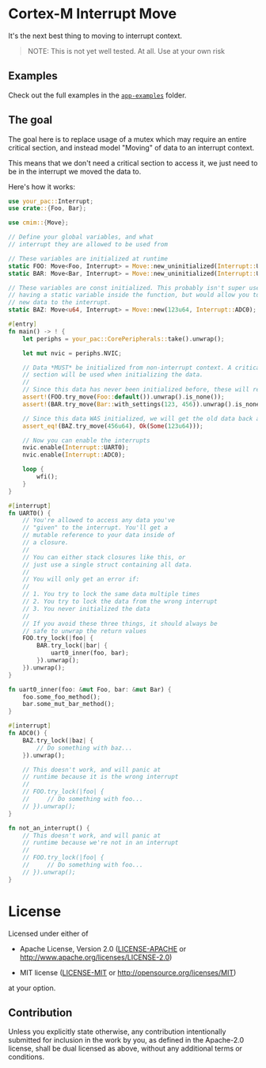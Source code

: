 # Cortex-M Interrupt Move

It's the next best thing to moving to interrupt context.

> NOTE: This is not yet well tested. At all. Use at your own risk

## Examples

Check out the full examples in the [`app-examples`](./app-examples) folder.

## The goal

The goal here is to replace usage of a mutex which may require an entire critical section, and instead model "Moving" of data to an interrupt context.

This means that we don't need a critical section to access it, we just need to be in the interrupt we moved the data to.

Here's how it works:

```rust
use your_pac::Interrupt;
use crate::{Foo, Bar};

use cmim::{Move};

// Define your global variables, and what
// interrupt they are allowed to be used from

// These variables are initialized at runtime
static FOO: Move<Foo, Interrupt> = Move::new_uninitialized(Interrupt::UART0);
static BAR: Move<Bar, Interrupt> = Move::new_uninitialized(Interrupt::UART0);

// These variables are const initialized. This probably isn't super useful vs just
// having a static variable inside the function, but would allow you to later send
// new data to the interrupt.
static BAZ: Move<u64, Interrupt> = Move::new(123u64, Interrupt::ADC0);

#[entry]
fn main() -> ! {
    let periphs = your_pac::CorePeripherals::take().unwrap();

    let mut nvic = periphs.NVIC;

    // Data *MUST* be initialized from non-interrupt context. A critical
    // section will be used when initializing the data.
    //
    // Since this data has never been initialized before, these will return Ok(None).
    assert!(FOO.try_move(Foo::default()).unwrap().is_none());
    assert!(BAR.try_move(Bar::with_settings(123, 456)).unwrap().is_none());

    // Since this data WAS initialized, we will get the old data back as Ok(Some(T))
    assert_eq!(BAZ.try_move(456u64), Ok(Some(123u64)));

    // Now you can enable the interrupts
    nvic.enable(Interrupt::UART0);
    nvic.enable(Interrupt::ADC0);

    loop {
        wfi();
    }
}

#[interrupt]
fn UART0() {
    // You're allowed to access any data you've
    // "given" to the interrupt. You'll get a
    // mutable reference to your data inside of
    // a closure.
    //
    // You can either stack closures like this, or
    // just use a single struct containing all data.
    //
    // You will only get an error if:
    //
    // 1. You try to lock the same data multiple times
    // 2. You try to lock the data from the wrong interrupt
    // 3. You never initialized the data
    //
    // If you avoid these three things, it should always be
    // safe to unwrap the return values
    FOO.try_lock(|foo| {
        BAR.try_lock(|bar| {
            uart0_inner(foo, bar);
        }).unwrap();
    }).unwrap();
}

fn uart0_inner(foo: &mut Foo, bar: &mut Bar) {
    foo.some_foo_method();
    bar.some_mut_bar_method();
}

#[interrupt]
fn ADC0() {
    BAZ.try_lock(|baz| {
        // Do something with baz...
    }).unwrap();

    // This doesn't work, and will panic at
    // runtime because it is the wrong interrupt
    //
    // FOO.try_lock(|foo| {
    //     // Do something with foo...
    // }).unwrap();
}

fn not_an_interrupt() {
    // This doesn't work, and will panic at
    // runtime because we're not in an interrupt
    //
    // FOO.try_lock(|foo| {
    //     // Do something with foo...
    // }).unwrap();
}
```


# License

Licensed under either of

- Apache License, Version 2.0 ([LICENSE-APACHE](LICENSE-APACHE) or
  http://www.apache.org/licenses/LICENSE-2.0)

- MIT license ([LICENSE-MIT](LICENSE-MIT) or http://opensource.org/licenses/MIT)

at your option.

## Contribution

Unless you explicitly state otherwise, any contribution intentionally submitted
for inclusion in the work by you, as defined in the Apache-2.0 license, shall be
dual licensed as above, without any additional terms or conditions.
